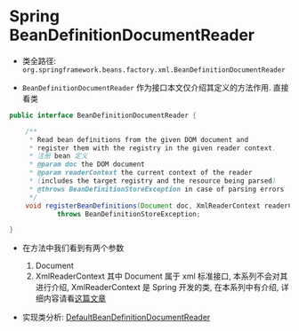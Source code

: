 # Spring BeanDefinitionDocumentReader
- 类全路径: `org.springframework.beans.factory.xml.BeanDefinitionDocumentReader`


- `BeanDefinitionDocumentReader` 作为接口本文仅介绍其定义的方法作用. 直接看类


```java
public interface BeanDefinitionDocumentReader {

	/**
	 * Read bean definitions from the given DOM document and
	 * register them with the registry in the given reader context.
	 * 注册 bean 定义
	 * @param doc the DOM document
	 * @param readerContext the current context of the reader
	 * (includes the target registry and the resource being parsed)
	 * @throws BeanDefinitionStoreException in case of parsing errors
	 */
	void registerBeanDefinitions(Document doc, XmlReaderContext readerContext)
			throws BeanDefinitionStoreException;

}

```


- 在方法中我们看到有两个参数
    1. Document
    2. XmlReaderContext
    其中 Document 属于 xml 标准接口, 本系列不会对其进行介绍, XmlReaderContext 是 Spring 开发的类, 在本系列中有介绍, 详细内容请看[这篇文章](/doc/book/bean/factory/xml/ReaderContext/Spring-XmlReaderContext.md)
       

- 实现类分析: [DefaultBeanDefinitionDocumentReader](Spring-DefaultBeanDefinitionDocumentReader.md)